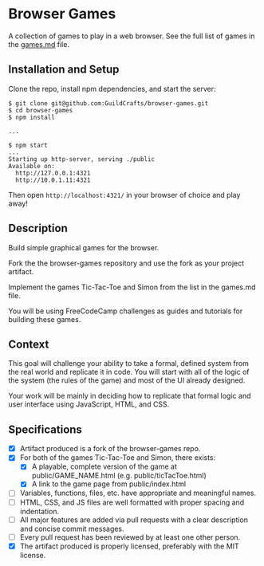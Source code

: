 # Browser Games

A collection of games to play in a web browser. See the full list of games in the [games.md](games.md) file.

## Installation and Setup

Clone the repo, install npm dependencies, and start the server:

```shell-session
$ git clone git@github.com:GuildCrafts/browser-games.git
$ cd browser-games
$ npm install

...

$ npm start
...
Starting up http-server, serving ./public
Available on:
  http://127.0.0.1:4321
  http://10.0.1.11:4321
```

Then open `http://localhost:4321/` in your browser of choice and play away!

## Description

Build simple graphical games for the browser.

Fork the the browser-games repository and use the fork as your project artifact.

Implement the games Tic-Tac-Toe and Simon from the list in the games.md file.

You will be using FreeCodeCamp challenges as guides and tutorials for building these games.

## Context

This goal will challenge your ability to take a formal, defined system from the real world and replicate it in code. You will start with all of the logic of the system (the rules of the game) and most of the UI already designed.

Your work will be mainly in deciding how to replicate that formal logic and user interface using JavaScript, HTML, and CSS.

## Specifications

 - [X] Artifact produced is a fork of the browser-games repo.
 - [X] For both of the games Tic-Tac-Toe and Simon, there exists:
      - [X] A playable, complete version of the game at public/GAME_NAME.html (e.g. public/ticTacToe.html)
      - [X] A link to the game page from public/index.html
 - [ ] Variables, functions, files, etc. have appropriate and meaningful names.
 - [ ] HTML, CSS, and JS files are well formatted with proper spacing and indentation.
 - [ ] All major features are added via pull requests with a clear description and concise commit messages.
 - [ ] Every pull request has been reviewed by at least one other person.
 - [X] The artifact produced is properly licensed, preferably with the MIT license.

